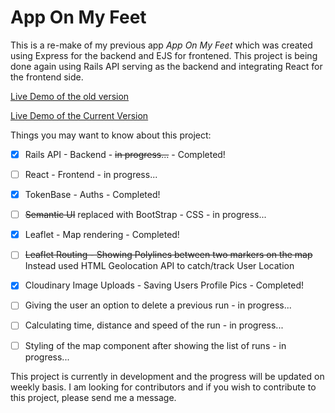 
# App On My Feet

This is a re-make of my previous app _App On My Feet_ which was created using Express for the backend and EJS for frontened. This project is being done again using Rails API serving as the backend and integrating React for the frontend side.

[Live Demo of the old version](https://peaceful-waters-85500.herokuapp.com/)

[Live Demo of the Current Version](https://app-on-my-feet.herokuapp.com/)

Things you may want to know about this project:

- [x] Rails API - Backend  - ~~in progress...~~  - Completed!

- [ ] React - Frontend - in progress...

- [x]  TokenBase - Auths - Completed!

- [ ] ~~Semantic UI~~ replaced with BootStrap - CSS - in progress...

- [x] Leaflet - Map rendering - Completed!

- [ ] ~~Leaflet Routing - Showing Polylines between two markers on the map~~  Instead used HTML Geolocation API to catch/track User Location 

- [x] Cloudinary Image Uploads - Saving Users Profile Pics - Completed!

- [ ] Giving the user an option to delete a previous run - in progress...

- [ ] Calculating time, distance and speed of the run - in progress...

- [ ] Styling of the map component after showing the list of runs - in progress...

This project is currently in development and the progress will be updated on weekly basis. I am looking for contributors and if you wish to contribute to this project, please send me a message.